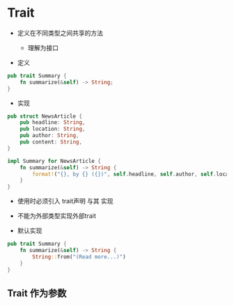 # Trait

- 定义在不同类型之间共享的方法
  - 理解为接口

- 定义

```rust
pub trait Summary {
    fn summarize(&self) -> String;
}
```

- 实现

```rust
pub struct NewsArticle {
    pub headline: String,
    pub location: String,
    pub author: String,
    pub content: String,
}

impl Summary for NewsArticle {
    fn summarize(&self) -> String {
        format!("{}, by {} ({})", self.headline, self.author, self.location)
    }
}
```

- 使用时必须引入 trait声明 与其 实现
- 不能为外部类型实现外部trait

- 默认实现

```rust
pub trait Summary {
    fn summarize(&self) -> String {
        String::from("(Read more...)")
    }
}
```

## Trait 作为参数